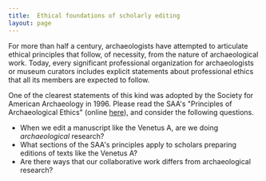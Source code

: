 ```yaml
---
title:  Ethical foundations of scholarly editing
layout: page
---
```



For more than half a century, archaeologists have attempted to articulate ethical principles that follow, of necessity, from the nature of archaeological work.  Today, every significant professional organization for archaeologists or museum curators includes explicit statements about professional ethics that all its members are expected to follow.  

One of the clearest statements of this kind was adopted by the Society for American Archaeology in 1996.  Please read the SAA's "Principles of Archaeological Ethics" (online [here][saa]), and consider the following questions.

- When we edit a manuscript like the Venetus A, are we doing *archaeological* research?
- What sections of the SAA's principles apply to scholars preparing editions of texts like the Venetus A?
- Are there ways that our collaborative work differs from archaeological research?

[saa]: http://www.saa.org/AbouttheSociety/PrinciplesofArchaeologicalEthics/tabid/203/Default.aspx
